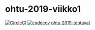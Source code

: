 # ohtu-2019-viikko1

[![CircleCI](https://circleci.com/gh/topiranta/ohtu-2019-viikko1.svg?style=svg)](https://circleci.com/gh/topiranta/ohtu-2019-viikko1) [![codecov](https://codecov.io/gh/topiranta/ohtu-2019-viikko1/branch/master/graph/badge.svg)](https://codecov.io/gh/topiranta/ohtu-2019-viikko1)
[ohtu-2019-tehtavat](https://github.com/topiranta/ohtu-2019-tehtavat)
